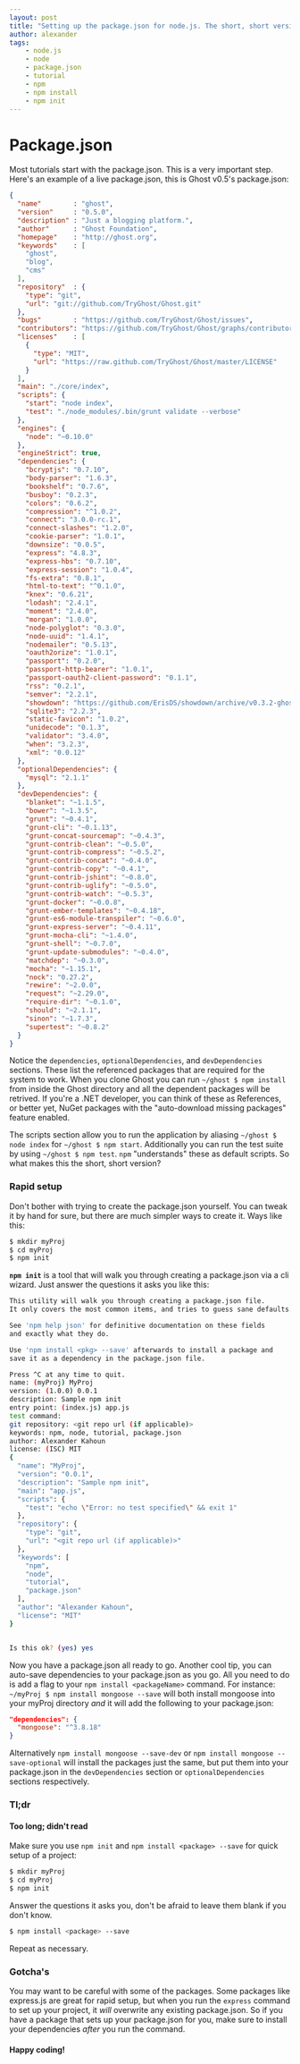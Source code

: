 ```yaml
---
layout: post
title: "Setting up the package.json for node.js. The short, short version"
author: alexander
tags:
    - node.js
    - node
    - package.json
    - tutorial
    - npm
    - npm install
    - npm init
---
```


Package.json
=

Most tutorials start with the package.json. This is a very important step. Here's an example of a live package.json, this is Ghost v0.5's package.json:

```json
{
  "name"        : "ghost",
  "version"     : "0.5.0",
  "description" : "Just a blogging platform.",
  "author"      : "Ghost Foundation",
  "homepage"    : "http://ghost.org",
  "keywords"    : [
    "ghost",
    "blog",
    "cms"
  ],
  "repository"  : {
    "type": "git",
    "url": "git://github.com/TryGhost/Ghost.git"
  },
  "bugs"        : "https://github.com/TryGhost/Ghost/issues",
  "contributors": "https://github.com/TryGhost/Ghost/graphs/contributors",
  "licenses"    : [
    {
      "type": "MIT",
      "url": "https://raw.github.com/TryGhost/Ghost/master/LICENSE"
    }
  ],
  "main": "./core/index",
  "scripts": {
    "start": "node index",
    "test": "./node_modules/.bin/grunt validate --verbose"
  },
  "engines": {
    "node": "~0.10.0"
  },
  "engineStrict": true,
  "dependencies": {
    "bcryptjs": "0.7.10",
    "body-parser": "1.6.3",
    "bookshelf": "0.7.6",
    "busboy": "0.2.3",
    "colors": "0.6.2",
    "compression": "^1.0.2",
    "connect": "3.0.0-rc.1",
    "connect-slashes": "1.2.0",
    "cookie-parser": "1.0.1",
    "downsize": "0.0.5",
    "express": "4.8.3",
    "express-hbs": "0.7.10",
    "express-session": "1.0.4",
    "fs-extra": "0.8.1",
    "html-to-text": "^0.1.0",
    "knex": "0.6.21",
    "lodash": "2.4.1",
    "moment": "2.4.0",
    "morgan": "1.0.0",
    "node-polyglot": "0.3.0",
    "node-uuid": "1.4.1",
    "nodemailer": "0.5.13",
    "oauth2orize": "1.0.1",
    "passport": "0.2.0",
    "passport-http-bearer": "1.0.1",
    "passport-oauth2-client-password": "0.1.1",
    "rss": "0.2.1",
    "semver": "2.2.1",
    "showdown": "https://github.com/ErisDS/showdown/archive/v0.3.2-ghost.tar.gz",
    "sqlite3": "2.2.3",
    "static-favicon": "1.0.2",
    "unidecode": "0.1.3",
    "validator": "3.4.0",
    "when": "3.2.3",
    "xml": "0.0.12"
  },
  "optionalDependencies": {
    "mysql": "2.1.1"
  },
  "devDependencies": {
    "blanket": "~1.1.5",
    "bower": "~1.3.5",
    "grunt": "~0.4.1",
    "grunt-cli": "~0.1.13",
    "grunt-concat-sourcemap": "~0.4.3",
    "grunt-contrib-clean": "~0.5.0",
    "grunt-contrib-compress": "~0.5.2",
    "grunt-contrib-concat": "~0.4.0",
    "grunt-contrib-copy": "~0.4.1",
    "grunt-contrib-jshint": "~0.8.0",
    "grunt-contrib-uglify": "~0.5.0",
    "grunt-contrib-watch": "~0.5.3",
    "grunt-docker": "~0.0.8",
    "grunt-ember-templates": "~0.4.18",
    "grunt-es6-module-transpiler": "~0.6.0",
    "grunt-express-server": "~0.4.11",
    "grunt-mocha-cli": "~1.4.0",
    "grunt-shell": "~0.7.0",
    "grunt-update-submodules": "~0.4.0",
    "matchdep": "~0.3.0",
    "mocha": "~1.15.1",
    "nock": "0.27.2",
    "rewire": "~2.0.0",
    "request": "~2.29.0",
    "require-dir": "~0.1.0",
    "should": "~2.1.1",
    "sinon": "~1.7.3",
    "supertest": "~0.8.2"
  }
}
```

Notice the `dependencies`, `optionalDependencies`, and `devDependencies` sections. These list the referenced packages that are required for the system to work. When you clone Ghost you can run `~/ghost $ npm install` from inside the Ghost directory and all the dependent packages will be retrived. If you're a .NET developer, you can think of these as References, or better yet, NuGet packages with the "auto-download missing packages" feature enabled.

The scripts section allow you to run the application by aliasing `~/ghost $ node index` for `~/ghost $ npm start`. Additionally you can run the test suite by using `~/ghost $ npm test`. `npm` "understands" these as default scripts. So what makes this the short, short version?

### Rapid setup

Don't bother with trying to create the package.json yourself. You can tweak it by hand for sure, but there are much simpler ways to create it. Ways like this:

```sh
$ mkdir myProj
$ cd myProj
$ npm init
```

**`npm init`** is a tool that will walk you through creating a package.json via a cli wizard. Just answer the questions it asks you like this:

```sh
This utility will walk you through creating a package.json file.
It only covers the most common items, and tries to guess sane defaults.

See 'npm help json' for definitive documentation on these fields
and exactly what they do.

Use 'npm install <pkg> --save' afterwards to install a package and
save it as a dependency in the package.json file.

Press ^C at any time to quit.
name: (myProj) MyProj
version: (1.0.0) 0.0.1
description: Sample npm init
entry point: (index.js) app.js
test command:
git repository: <git repo url (if applicable)>
keywords: npm, node, tutorial, package.json
author: Alexander Kahoun
license: (ISC) MIT
{
  "name": "MyProj",
  "version": "0.0.1",
  "description": "Sample npm init",
  "main": "app.js",
  "scripts": {
    "test": "echo \"Error: no test specified\" && exit 1"
  },
  "repository": {
    "type": "git",
    "url": "<git repo url (if applicable)>"
  },
  "keywords": [
    "npm",
    "node",
    "tutorial",
    "package.json"
  ],
  "author": "Alexander Kahoun",
  "license": "MIT"
}


Is this ok? (yes) yes
```

Now you have a package.json all ready to go. Another cool tip, you can auto-save dependencies to your package.json as you go. All you need to do is add a flag to your `npm install <packageName>` command. For instance:
`~/myProj $ npm install mongoose --save`
will both install mongoose into your myProj directory *and* it will add the following to your package.json:

```json
"dependencies": {
  "mongoose": "^3.8.18"
}
```

Alternatively `npm install mongoose --save-dev` or `npm install mongoose --save-optional` will install the packages just the same, but put them into your package.json in the `devDependencies` section or `optionalDependencies` sections respectively.

### Tl;dr

#### Too long; didn't read

Make sure you use `npm init` and `npm install <package> --save` for quick setup of a project:

```sh
$ mkdir myProj
$ cd myProj
$ npm init
```

Answer the questions it asks you, don't be afraid to leave them blank if you don't know.

```sh
$ npm install <package> --save
```

Repeat as necessary.

### Gotcha's

You may want to be careful with some of the packages. Some packages like express.js are great for rapid setup, but when you run the `express` command to set up your project, it *will* overwrite any existing package.json. So if you have a package that sets up your package.json for you, make sure to install your dependencies *after* you run the command.

#### Happy coding!
